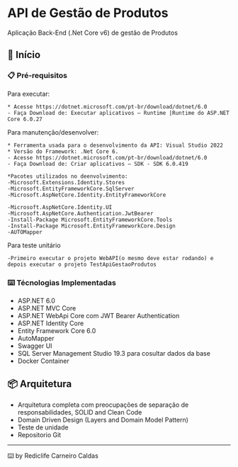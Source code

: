 # API de Gestão de Produtos

Aplicação Back-End (.Net Core v6) de gestão de Produtos

## 🚀 Início


### 📋 Pré-requisitos


Para executar:
```
* Acesse https://dotnet.microsoft.com/pt-br/download/dotnet/6.0
- Faça Download de: Executar aplicativos – Runtime |Runtime do ASP.NET Core 6.0.27
```

Para manutenção/desenvolver:
```
* Ferramenta usada para o desenvolvimento da API: Visual Studio 2022
* Versão do Framework: .Net Core 6.
- Acesse https://dotnet.microsoft.com/pt-br/download/dotnet/6.0  
- Faça Download de: Criar aplicativos – SDK - SDK 6.0.419 

*Pacotes utilizados no deenvolvimento:
-Microsoft.Extensions.Identity.Stores 
-Microsoft.EntityFrameworkCore.SqlServer
-Microsoft.AspNetCore.Identity.EntityFrameworkCore

-Microsoft.AspNetCore.Identity.UI
-Microsoft.AspNetCore.Authentication.JwtBearer
-Install-Package Microsoft.EntityFrameworkCore.Tools
-Install-Package Microsoft.EntityFrameworkCore.Design
-AUTOMapper

```

Para teste unitário
```
-Primeiro executar o projeto WebAPI(o mesmo deve estar rodando) e depois executar o projeto TestApiGestaoProdutos
```

### ⌨️ Técnologias Implementadas

* ASP.NET 6.0
* ASP.NET MVC Core
* ASP.NET WebApi Core com JWT Bearer Authentication
* ASP.NET Identity Core
* Entity Framework Core 6.0
* AutoMapper
* Swagger UI
* SQL Server Management Studio	19.3 para cosultar dados da base
* Docker Container


## 📦 Arquitetura

* Arquitetura completa com preocupações de separação de responsabilidades, SOLID and Clean Code
* Domain Driven Design (Layers and Domain Model Pattern)
* Teste de unidade
* Repositorio Git


---
⌨️ by Rediclife Carneiro Caldas
